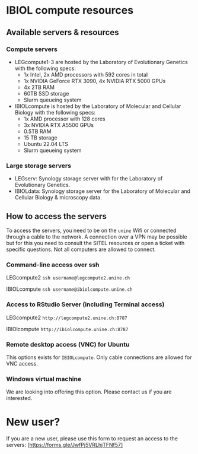 # IBIOL compute resources

## Available servers & resources

### Compute servers
- LEGcompute1-3 are hosted by the Laboratory of Evolutionary Genetics with the following specs: 
  - 1x Intel, 2x AMD processors with 592 cores in total
  - 1x NVIDIA GeForce RTX 3090, 4x NVIDIA RTX 5000 GPUs
  - 4x 2TB RAM
  - 60TB SSD storage 
  - Slurm queueing system
- IBIOLcompute is hosted by the Laboratory of Molecular and Cellular Biology with the following specs:
  - 1x AMD processor with 128 cores
  - 3x NVIDIA RTX A5500 GPUs
  - 0.5TB RAM
  - 15 TB storage
  - Ubuntu 22.04 LTS
  - Slurm queueing system

### Large storage servers
- LEGserv: Synology storage server with for the Laboratory of Evolutionary Genetics. 
- IBIOLdata: Synology storage server for the Laboratory of Molecular and Cellular Biology & microscopy data.

## How to access the servers

To access the servers, you need to be on the `unine` Wifi or connected through a cable to the network. A connection over a VPN may be possible but for this you need to consult the SITEL resources or open a ticket with specific questions. Not all computers are allowed to connect.

### Command-line access over ssh

LEGcompute2 `ssh username@legcompute2.unine.ch`

IBIOLcompute `ssh username@ibiolcompute.unine.ch`

### Access to RStudio Server (including Terminal access)

LEGcompute2 `http://legcompute2.unine.ch:8787`

IBIOlcompute `http://ibiolcompute.unine.ch:8787`

### Remote desktop access (VNC) for Ubuntu

This options exists for `IBIOLcompute`. Only cable connections are allowed for VNC access.

### Windows virtual machine

We are looking into offering this option. Please contact us if you are interested.

# New user?

If you are a new user, please use this form to request an access to the servers: [https://forms.gle/JwfPj5VRLhjTFNf57]
